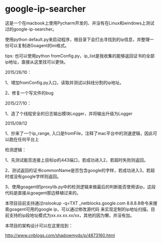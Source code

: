 # google-ip-searcher

这是一个在macbook上使用Pycharm开发的、并没有在Linux和windows上测试过的google-ip-searcher。

使用python default.py来启动程序，根目录下会打出寻找到的ip信息，并整理一份可以复制进Goagent的ini格式。

tips: 也可以使用python fromConfig.py，ip_list是我收集的能够返回证书的全部ip地址，直接从这里找可以更快。

2015/26/10：

1、增加fromConfig.py入口，读取并测试以斜线分割的ip地址。

2、修复一个写文件的bug

2015/27/10：

1、造了个线程安全的日志输出模块Logger，并将输出升级为Logger

2015/09/12

1、抄来了一个ip_range, 入口是fromFile，注释了mac平台中的测速逻辑，因此可以跑在任何平台上


检测逻辑：

1、先测试能否连接上目标ip的443端口，若成功进入2，若超时失败则返回。

2、测试返回的证书commonName是否包含google的字样，若成功进入3，若超时或没有google字样则返回。

3、使用goagent的proxylib.py中的检测逻辑来做最后的判断能否使用该ip，这段代码是直接从goagent那边移植过来的。


本项目目前支持通过nslookup -q=TXT _netblocks.google.com 8.8.8.8命令来搜索goagent可用的google ip，可以通过修改源代码
来实现定制的ip地址扫描，目前支持的ip段地址模式为xx.xx.xx.xx/xx，其他的因为懒，并没有加。

本项目的架构设计可以在这里找到：

http://www.cnblogs.com/shadowmydx/p/4873160.html
